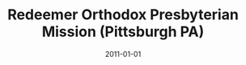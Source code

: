 ---
date: &id001 2011-01-01
end_date: null
location:
  address: 1900 Graham Boulevard
  city: Pittsburgh
  state: PA
minister:
- end: null
  name: Thomas G. Albaugh
  start: 2011-01-01
  type: Organizing Pastor
ministers:
- Thomas G. Albaugh
name: Redeemer Orthodox Presbyterian Mission
names: null
origination_date: *id001
raw_data: 'PA  Pittsburgh

  Redeemer Orthodox Presbyterian Mission  (2011- )

  1900 Graham Boulevard

  Org. Pastor: Thomas G. Albaugh, 2011-

  '
received_from: null
states:
- PA
status:
  active: true
  end_date: null
  reason: null
  received_from: null
  withdrawal_to: null
title: Redeemer Orthodox Presbyterian Mission (Pittsburgh PA)
year_established:
- 2011

---